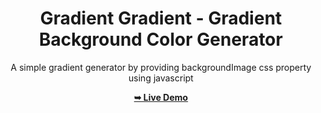 <div align="center">

# Gradient Gradient - Gradient Background Color Generator

A simple gradient generator by providing backgroundImage css property using javascript

<a href="https://its-vinz.github.io/GradientCSS/"><strong>➥ Live Demo</strong></a> 

</div>
